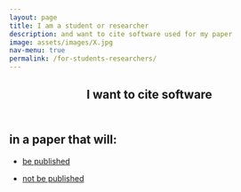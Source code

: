 ```yaml
---
layout: page
title: I am a student or researcher
description: and want to cite software used for my paper
image: assets/images/X.jpg
nav-menu: true
permalink: /for-students-researchers/
---
```

<!-- Main -->
<div id="main" class="alt">

<!-- One -->
<section id="one">
	<div class="inner">
		<header class="major">
			<h1>I want to cite software</h1>
		</header>

<!-- Content -->
<h2 id="content">in a paper that will:</h2>
<div class="row">
	<div class="6u 12u$(small)">
		<ul class="actions">
			<li><a href="https://cfa-library.github.io/citing-software/publisher-software-citation-policies/" class="button big">be published</a></li>
		</ul>
	</div>
	<div class="6u$ 12u$(small)">
		<ul class="actions">
			<li><a href="https://cfa-library.github.io/citing-software/style-guides/" class="button big">not be published</a></li>
		</ul>
	</div>

</div>

</div>
